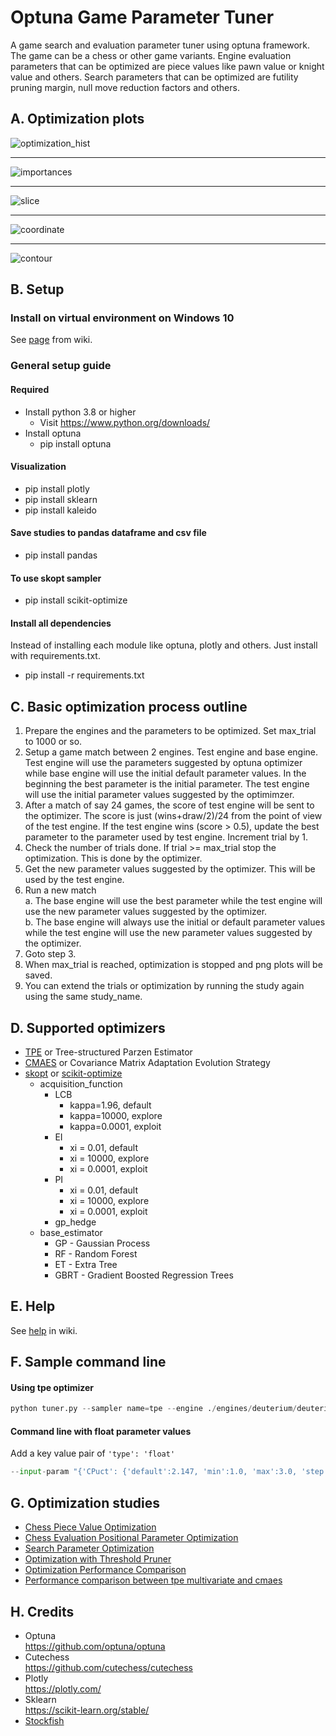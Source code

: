 # Optuna Game Parameter Tuner
A game search and evaluation parameter tuner using optuna framework. The game can be a chess or other game variants. Engine evaluation parameters that can be optimized are piece values like pawn value or knight value and others. Search parameters that can be optimized are futility pruning margin, null move reduction factors and others. 

## A. Optimization plots
![optimization_hist](https://camo.githubusercontent.com/4b10ec65d7b90f9ddac8b34e742b8278082ee5bf/68747470733a2f2f692e696d6775722e636f6d2f446877454652332e706e67)
***
![importances](https://camo.githubusercontent.com/e6111720a20e9d388098301e266ed5e357b99945/68747470733a2f2f692e696d6775722e636f6d2f326c684c7739592e706e67)
***
![slice](https://camo.githubusercontent.com/64444f11e3e03486b116af23da69f1dade6be96c/68747470733a2f2f692e696d6775722e636f6d2f774d32433341612e706e67)
***
![coordinate](https://camo.githubusercontent.com/fb2fef71e34d9db89140613202e0b57954d4cc63/68747470733a2f2f692e696d6775722e636f6d2f384473695835312e706e67)
***
![contour](https://camo.githubusercontent.com/debbbccaab8b714aea3789bddf3c15750098a13c/68747470733a2f2f692e696d6775722e636f6d2f4b533861704f652e706e67)

## B. Setup

### Install on virtual environment on Windows 10
See [page](https://github.com/fsmosca/Optuna-Game-Parameter-Tuner/wiki/Windows-10-setup) from wiki.

### General setup guide

#### Required
* Install python 3.8 or higher
  * Visit https://www.python.org/downloads/
* Install optuna
  * pip install optuna
  
#### Visualization
* pip install plotly
* pip install sklearn
* pip install kaleido

#### Save studies to pandas dataframe and csv file
* pip install pandas

#### To use skopt sampler
* pip install scikit-optimize

#### Install all dependencies
Instead of installing each module like optuna, plotly and others. Just install with requirements.txt.  
* pip install -r requirements.txt
  
## C. Basic optimization process outline
1. Prepare the engines and the parameters to be optimized. Set max_trial to 1000 or so.
2. Setup a game match between 2 engines. Test engine and base engine. Test engine will use the parameters suggested by optuna optimizer while base engine will use the initial default parameter values. In the beginning the best parameter is the initial parameter. The test engine will use the initial parameter values suggested by the optimimzer.
3. After a match of say 24 games, the score of test engine will be sent to the optimizer. The score is just (wins+draw/2)/24 from the point of view of the test engine. If the test engine wins (score > 0.5), update the best parameter to the parameter used by test engine. Increment trial by 1.
4. Check the number of trials done. If trial >= max_trial stop the optimization. This is done by the optimizer.
5. Get the new parameter values suggested by the optimizer. This will be used by the test engine.
6. Run a new match  
  a. The base engine will use the best parameter while the test engine will use the new parameter values suggested by the optimizer.  
  b. The base engine will always use the initial or default parameter values while the test engine will use the new parameter values suggested by the optimizer.
7. Goto step 3.
8. When max_trial is reached, optimization is stopped and png plots will be saved.
9. You can extend the trials or optimization by running the study again using the same study_name.

## D. Supported optimizers
* [TPE](https://optuna.readthedocs.io/en/stable/reference/generated/optuna.samplers.TPESampler.html#optuna.samplers.TPESampler) or Tree-structured Parzen Estimator
* [CMAES](https://optuna.readthedocs.io/en/stable/reference/generated/optuna.samplers.CmaEsSampler.html#optuna.samplers.CmaEsSampler) or Covariance Matrix Adaptation Evolution Strategy
* [skopt](https://optuna.readthedocs.io/en/stable/reference/generated/optuna.integration.SkoptSampler.html) or [scikit-optimize](https://scikit-optimize.github.io/stable/modules/generated/skopt.optimizer.Optimizer.html#skopt.optimizer.Optimizer)
  * acquisition_function
    * LCB
      * kappa=1.96, default
      * kappa=10000, explore
      * kappa=0.0001, exploit
    * EI
      * xi = 0.01, default
      * xi = 10000, explore
      * xi = 0.0001, exploit
    * PI
      * xi = 0.01, default
      * xi = 10000, explore
      * xi = 0.0001, exploit
    * gp_hedge
  * base_estimator
    * GP - Gaussian Process
    * RF - Random Forest
    * ET - Extra Tree
    * GBRT - Gradient Boosted Regression Trees

## E. Help
See [help](https://github.com/fsmosca/Optuna-Game-Parameter-Tuner/wiki/Help) in wiki.

## F. Sample command line
#### Using tpe optimizer
```python
python tuner.py --sampler name=tpe --engine ./engines/deuterium/deuterium --concurrency 6 --opening-file ./start_opening/ogpt_chess_startpos.epd --opening-format epd --input-param "{'PawnValueEn': {'default':92, 'min':90, 'max':120, 'step':2}, 'BishopValueOp': {'default':350, 'min':290, 'max':350, 'step':3}}" --games-per-trial 24 --plot --base-time-sec 15 --inc-time-sec 0.1 --study-name study1 --pgn-output study1.pgn --trials 100 --common-param "{'Hash': 128}"
```

#### Command line with float parameter values
Add a key value pair of `'type': 'float'`
```python
--input-param "{'CPuct': {'default':2.147, 'min':1.0, 'max':3.0, 'step':0.05, 'type': 'float'}, 'CPuctBase': {'default':18368.0, 'min':15000.0, 'max':20000.0, 'step':2.0, 'type': 'float'}, 'CPuctFactor': {'default':2.82, 'min':0.5, 'max':3.5, 'step':0.05, 'type': 'float'}, 'FpuValue': {'default':0.443, 'min':-0.1, 'max':1.2, 'step':0.05, 'type': 'float'}, 'PolicyTemperature': {'default':1.61, 'min':0.5, 'max':3.0, 'step':0.05, 'type': 'float'}}"
```


## G. Optimization studies

* [Chess Piece Value Optimization](https://github.com/fsmosca/Optuna-Game-Parameter-Tuner/wiki/Chess-piece-value-optimization)
* [Chess Evaluation Positional Parameter Optimization](https://github.com/fsmosca/Optuna-Game-Parameter-Tuner/wiki/Chess-Evaluation-Positional-Parameter-Optimization)
* [Search Parameter Optimization](https://github.com/fsmosca/Optuna-Game-Parameter-Tuner/wiki/Search-Parameter-Optimization)
* [Optimization with Threshold Pruner](https://github.com/fsmosca/Optuna-Game-Parameter-Tuner/commit/eb595ecb7a752cf2db6d8752b7480c59f696c7b7#commitcomment-42769655)
* [Optimization Performance Comparison](https://github.com/fsmosca/Optuna-Game-Parameter-Tuner/wiki/Performance-comparison)
* [Performance comparison between tpe multivariate and cmaes](https://github.com/fsmosca/Optuna-Game-Parameter-Tuner/wiki/Performance-comparison-between-tpe-multivariate-and-cmaes)

## H. Credits
* Optuna  
https://github.com/optuna/optuna
* Cutechess  
https://github.com/cutechess/cutechess
* Plotly  
https://plotly.com/
* Sklearn  
https://scikit-learn.org/stable/
* [Stockfish](https://stockfishchess.org/)
